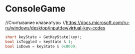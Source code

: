 # ConsoleGame

//Считывание клавиатуры
//https://docs.microsoft.com/ru-ru/windows/desktop/inputdev/virtual-key-codes
```c++
short keyState = GetKeyState(key);
bool isToggled = keyState & 1;
bool isDown = keyState & 0x8000;
```